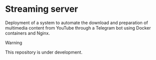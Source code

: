 # Streaming server

Deployment of a system to automate the download and preparation of multimedia content from YouTube through a Telegram bot using Docker containers and Nginx.

> [!WARNING]
> This repository is under development.
